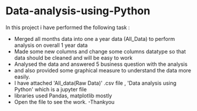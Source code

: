 # Data-analysis-using-Python
In this project i have performed the following task :
- Merged all months data into one a year data (All_Data) to perform analysis on overall 1 year data
- Made some new columns and change some columns datatype so that data should be cleaned and will be easy to work
- Analysed the data and answered 5 business question with the analysis
- and also provided some graphical measure to understand the data more easily.
- I have attached 'All_data(Raw Data)' .csv file , 'Data analysis using Python' which is a jupyter file
- libraries used Pandas, matplotlib mostly
- Open the file to see the work.
-Thankyou   

